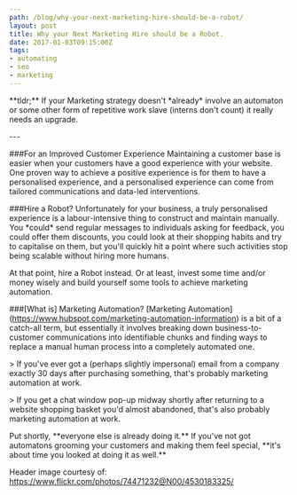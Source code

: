 ```yaml
---
path: /blog/why-your-next-marketing-hire-should-be-a-robot/
layout: post
title: Why your Next Marketing Hire should be a Robot.
date: 2017-01-03T09:15:00Z
tags:
- automating
- seo
- marketing
---
```


\*\*tldr;\*\* If your Marketing strategy doesn't \*already\* involve an automaton or some other form of repetitive work slave (interns don't count) it really needs an upgrade.

\-\-\-

###For an Improved Customer Experience Maintaining a customer base is easier when your customers have a good experience with your website. One proven way to achieve a positive experience is for them to have a personalised experience, and a personalised experience can come from tailored communications and data-led interventions.

###Hire a Robot? Unfortunately for your business, a truly personalised experience is a labour-intensive thing to construct and maintain manually. You \*could\* send regular messages to individuals asking for feedback, you could offer them discounts, you could look at their shopping habits and try to capitalise on them, but you'll quickly hit a point where such activities stop being scalable without hiring more humans.

At that point, hire a Robot instead. Or at least, invest some time and/or money wisely and build yourself some tools to achieve marketing automation.

###\[What is\] Marketing Automation? \[Marketing Automation\](https://www.hubspot.com/marketing-automation-information) is a bit of a catch-all term, but essentially it involves breaking down business-to-customer communications into identifiable chunks and finding ways to replace a manual human process into a completely automated one.

\> If you've ever got a (perhaps slightly impersonal) email from a company exactly 30 days after purchasing something, that's probably marketing automation at work.

\> If you get a chat window pop-up midway shortly after returning to a website shopping basket you'd almost abandoned, that's also probably marketing automation at work.

Put shortly, \*\*everyone else is already doing it.\*\* If you've not got automatons grooming your customers and making them feel special, \*\*it's about time you looked at doing it as well.\*\*

Header image courtesy of: https://www.flickr.com/photos/74471232@N00/4530183325/